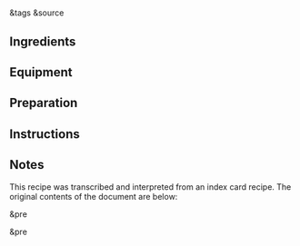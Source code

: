 # 

&tags 
&source 

## Ingredients



## Equipment



## Preparation



## Instructions



## Notes

This recipe was transcribed and interpreted from an index card recipe. The original contents of the document are below:

&pre

&pre